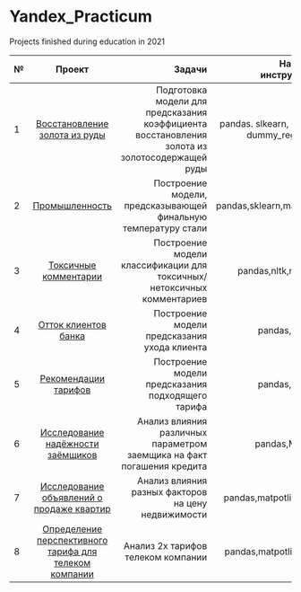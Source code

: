 # Yandex_Practicum
Projects finished during education in 2021

| №   | Проект  | Задачи |  Навыки и инструменты |
| ------------- |:------------------:| ---:|  ----:|
| 1   |  <a href="https://github.com/NikitaTsekh/Yandex_Practicum/tree/main/gold_recovery/">Восстановление золота из руды </a>  |  Подготовка модели для предсказания коэффициента восстановления золота из золотосодержащей руды | pandas. slkearn, numpy, dummy_regressor |
| 2   | <a href="https://github.com/NikitaTsekh/Yandex_Practicum/tree/main/final_project"/>Промышленность</a> |Построение модели, предсказывающей финальную температуру стали    | pandas,sklearn,matpotlib |
| 3   | <a href="https://github.com/NikitaTsekh/Yandex_Practicum/tree/main/toxic_comments/">Токсичные комментарии </a>  |  Построение модели классификации для токсичных/нетоксичных комментариев  |pandas,nltk,mystem  |
| 4   | <a href="https://github.com/NikitaTsekh/Yandex_Practicum/tree/main/bank_clients/">Отток клиентов банка</a>  |  Построение модели предсказания ухода клиента  |pandas,sklearn |
| 5   | <a href="https://github.com/NikitaTsekh/Yandex_Practicum/tree/main/tarifs_recommendation/">Рекомендации тарифов</a>  |  Построение модели предсказания подходящего тарифа  |pandas,sklearn |
| 6   | <a href="https://github.com/NikitaTsekh/Yandex_Practicum/tree/main/loantakers_creditability/">Исследование надёжности заёмщиков</a>  | Анализ влияния различных параметром заемщика на факт погашения кредита |pandas,Mystem |
| 7   | <a href="https://github.com/NikitaTsekh/Yandex_Practicum/tree/main/real_estate/">Исследование объявлений о продаже квартир</a>  |Анализ влияния разных факторов на цену недвижимости |pandas,matpotlib,plotly |
| 8   | <a href="https://github.com/NikitaTsekh/Yandex_Practicum/blob/main/tariff/readme/">Определение перспективного тарифа для телеком компании</a>|Анализ 2х тарифов телеком компании |pandas,matpotlib,scipy |
